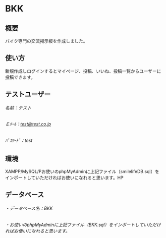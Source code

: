 # BKK
## 概要
バイク専門の交流掲示板を作成しました。
## 使い方
新規作成しログインするとマイページ、投稿、いいね、投稿一覧からユーザーに投稿できます。
## テストユーザー

###### 名前：テスト
###### Ｅﾒｰﾙ：test@test.co.jp
###### ﾊﾟｽﾜｰﾄﾞ：test
## 環境
XAMPP/MySQL/Pお使いのphpMyAdminに上記ファイル（smilelifeDB.sql）をインポートしていただければお使いになれると思います。HP
## データベース
###### ・データベース名：BKK
###### ・お使いのphpMyAdminに上記ファイル（BKK.sql）をインポートしていただければお使いになれると思います。
